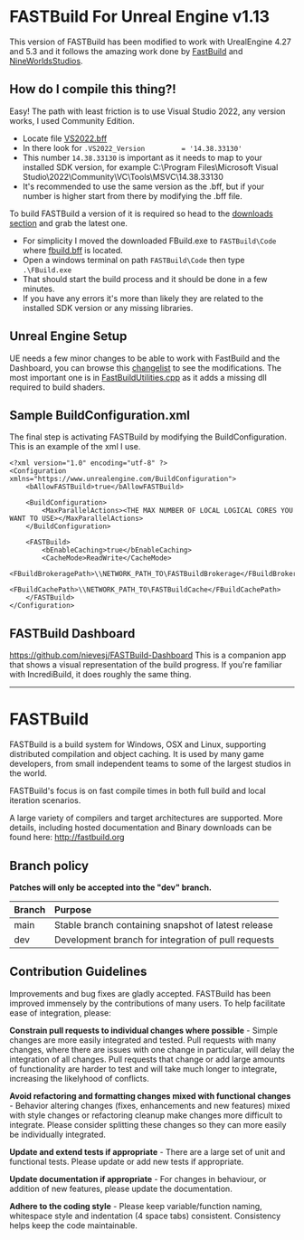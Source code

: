 # FASTBuild For Unreal Engine v1.13

This version of FASTBuild has been modified to work with UrealEngine 4.27 and 5.3 and it follows the amazing work done by [FastBuild](https://github.com/fastbuild) and [NineWorldsStudios](https://github.com/NineWorldsStudios/FASTBuild).

## How do I compile this thing?!

Easy! The path with least friction is to use Visual Studio 2022, any version works, I used Community Edition.
* Locate file [VS2022.bff](External%2FSDK%2FVisualStudio%2FVS2022.bff)
* In there look for  `.VS2022_Version         = '14.38.33130'`
* This number `14.38.33130` is important as it needs to map to your installed SDK version, for example C:\Program Files\Microsoft Visual Studio\2022\Community\VC\Tools\MSVC\14.38.33130
* It's recommended to use the same version as the .bff, but if your number is higher start from there by modifying the .bff file.

To build FASTBuild a version of it is required so head to the [downloads section](https://www.fastbuild.org/docs/download.html) and grab the latest one.

* For simplicity I moved the downloaded FBuild.exe to `FASTBuild\Code` where [fbuild.bff](Code%2Ffbuild.bff) is located.
* Open a windows terminal on path `FASTBuild\Code` then type `.\FBuild.exe`
* That should start the build process and it should be done in a few minutes.
* If you have any errors it's more than likely they are related to the installed SDK version or any missing libraries.

## Unreal Engine Setup

UE needs a few minor changes to be able to work with FastBuild and the Dashboard, you can browse this [changelist](https://github.com/nievesj/UnrealEngine/commit/1ff1e3113fe19e9e531276698dff968e4bab1ba9#diff-94843f776dd2b8dedfa47723cf154f0bd9dab3dc94cc464fceb7e1a6ab735315) to see the modifications. The most important one is in [FastBuildUtilities.cpp](https://github.com/nievesj/UnrealEngine/commit/1ff1e3113fe19e9e531276698dff968e4bab1ba9#diff-94843f776dd2b8dedfa47723cf154f0bd9dab3dc94cc464fceb7e1a6ab735315) as it adds a missing dll required to build shaders.

## Sample BuildConfiguration.xml

The final step is activating FASTBuild by modifying the BuildConfiguration. This is an example of the xml I use.

```
<?xml version="1.0" encoding="utf-8" ?>
<Configuration xmlns="https://www.unrealengine.com/BuildConfiguration">
    <bAllowFASTBuild>true</bAllowFASTBuild>

    <BuildConfiguration>
        <MaxParallelActions><THE MAX NUMBER OF LOCAL LOGICAL CORES YOU WANT TO USE></MaxParallelActions>
    </BuildConfiguration>

    <FASTBuild>
        <bEnableCaching>true</bEnableCaching>
        <CacheMode>ReadWrite</CacheMode>
        <FBuildBrokeragePath>\\NETWORK_PATH_TO\FASTBuildBrokerage</FBuildBrokeragePath>
        <FBuildCachePath>\\NETWORK_PATH_TO\FASTBuildCache</FBuildCachePath>
    </FASTBuild>
</Configuration>
```

## FASTBuild Dashboard
https://github.com/nievesj/FASTBuild-Dashboard
This is a companion app that shows a visual representation of the build progress. If you're familiar with IncrediBuild, it does roughly the same thing.

------------------

# FASTBuild

FASTBuild is a build system for Windows, OSX and Linux, supporting distributed compilation and object caching. It is used by many game developers, from small independent teams to some of the largest studios in the world.

FASTBuild's focus is on fast compile times in both full build and local iteration scenarios.

A large variety of compilers and target architectures are supported. More details, including hosted documentation and Binary downloads can
be found here: http://fastbuild.org

## Branch policy

**Patches will only be accepted into the "dev" branch.**

| Branch | Purpose |
| :----- | :----- |
| main   | Stable branch containing snapshot of latest release |
| dev    | Development branch for integration of pull requests |

## Contribution Guidelines

Improvements and bug fixes are gladly accepted. FASTBuild has been improved immensely by the contributions of many users. To help facilitate ease of integration, please:

**Constrain pull requests to individual changes where possible** - Simple changes are more easily integrated and tested. Pull requests with many changes, where there are issues with one change in particular, will delay the integration of all changes. Pull requests that change or add large amounts of functionality are harder to test and will take much longer to integrate, increasing the likelyhood of conflicts.

**Avoid refactoring and formatting changes mixed with functional changes** - Behavior altering changes (fixes, enhancements and new features) mixed with style changes or refactoring cleanup make changes more difficult to integrate. Please consider splitting these changes so they can more easily be individually integrated.

**Update and extend tests if appropriate** - There are a large set of unit and functional tests. Please update or add new tests if appropriate.

**Update documentation if appropriate** - For changes in behaviour, or addition of new features, please update the documentation.

**Adhere to the coding style** - Please keep variable/function naming, whitespace style and indentation (4 space tabs) consistent. Consistency helps keep the code maintainable.

